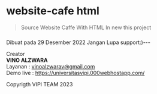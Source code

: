 # website-cafe html


> Source Website Caffe With HTML 
In new this project <H3>


Dibuat pada 29 Desember 2022 Jangan Lupa support:)---

Creator  
**VINO ALZWARA** <br>
Layanan : vinoalzwarav@gmail.com <br>
Demo live : https://universitasvipi.000webhostapp.com/


Copyrigth VIPI TEAM 2023
